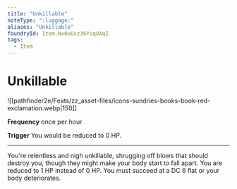 ```yaml
---
title: "Unkillable"
noteType: ":luggage:"
aliases: "Unkillable"
foundryId: Item.Nx0uUxz36YcqUAqZ
tags:
  - Item
---
```


# Unkillable
![[pathfinder2e/Feats/zz_asset-files/icons-sundries-books-book-red-exclamation.webp|150]]

**Frequency** once per hour

**Trigger** You would be reduced to 0 HP.

* * *

You're relentless and nigh unkillable, shrugging off blows that should destroy you, though they might make your body start to fall apart. You are reduced to 1 HP instead of 0 HP. You must succeed at a DC 6 flat or your body deteriorates.

